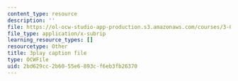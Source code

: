 ```yaml
---
content_type: resource
description: ''
file: https://ol-ocw-studio-app-production.s3.amazonaws.com/courses/3-091sc-introduction-to-solid-state-chemistry-fall-2010/2bd629cc2b6055e6893cf6eb3fb26370_U_dpm7SCIpg.vtt
file_type: application/x-subrip
learning_resource_types: []
resourcetype: Other
title: 3play caption file
type: OCWFile
uid: 2bd629cc-2b60-55e6-893c-f6eb3fb26370
---
```

